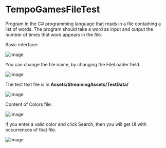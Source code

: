 # TempoGamesFileTest
Program in the C# programming language that reads in a file containing a list of words. The program should take a word as input and output the number of times that word appears in the file.

Basic interface:

![image](https://github.com/VladimirStefaniuk/TempoGamesFileTest/assets/10983669/a09fd83a-0a18-4dea-be64-31288a0cac06)

You can change the file name, by changing the FileLoader field.

![image](https://github.com/VladimirStefaniuk/TempoGamesFileTest/assets/10983669/fbc29dfb-b0a1-4e07-a25c-89b902eccb6c)

The test text file is in **Assets/StreamingAssets/TestData/**

![image](https://github.com/VladimirStefaniuk/TempoGamesFileTest/assets/10983669/369ef831-03f1-476c-86ee-8a170a76fd9d)

Content of Colors file:

![image](https://github.com/VladimirStefaniuk/TempoGamesFileTest/assets/10983669/426e476b-0311-41b1-a749-e06c9e8236c9)

If you enter a valid color and click Search, then you will get UI with occurrences of that file.

![image](https://github.com/VladimirStefaniuk/TempoGamesFileTest/assets/10983669/a165e520-4857-4011-aff5-5254ed8b44eb)
